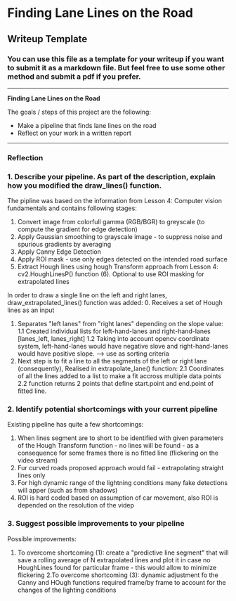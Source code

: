 # **Finding Lane Lines on the Road** 

## Writeup Template

### You can use this file as a template for your writeup if you want to submit it as a markdown file. But feel free to use some other method and submit a pdf if you prefer.

---

**Finding Lane Lines on the Road**

The goals / steps of this project are the following:
* Make a pipeline that finds lane lines on the road
* Reflect on your work in a written report


[//]: # (Image References)

[image1]: ./Output_Images/-0-original.png "Original Image"
[image2]: ./Output_Images/-1-Grayscale.png "Grayscale Image"
[image3]: ./Output_Images/-2-GaussianBlur.png "Smoothened image"
[image4]: ./Output_Images/-3-Canny.png "Canny Edges"
[image5]: ./Output_Images/-4-ROI-Canny.png "Canny Edges in ROI"
[image6]: ./Output_Images/-5-HoughLinesDetection.png "Hough Lines"

---

### Reflection

### 1. Describe your pipeline. As part of the description, explain how you modified the draw_lines() function.

The pipline was based on the information from Lesson 4: Computer vision fundamentals and contains following stages:
1. Convert image from colorfull gamma (RGB/BGR) to greyscale (to compute the gradient for edge detection)
2. Apply Gaussian smoothing to grayscale image - to suppress noise and spurious gradients by averaging
3. Apply Canny Edge Detection
4. Apply ROI mask - use only edges detected on the intended road surface
5. Extract Hough lines using hough Transform approach from Lesson 4: cv2.HoughLinesP() function
(6). Optional to use ROI masking for extrapolated lines

In order to draw a single line on the left and right lanes, draw_extrapolated_lines() function was added:
0. Receives a set of Hough lines as an input
1. Separates "left lanes" from "right lanes" depending on the slope value:
1.1 Created individual lists for left-hand-lanes and right-hand-lanes [lanes_left, lanes_right]
1.2 Taking into account opencv coordinate system, left-hand-lanes would have negative slove and right-hand-lanes would have positive slope. --> use as sorting criteria
2. Next step is to fit a line to all the segments of the left or right lane (consequently), Realised in extrapolate_lane() function:
2.1 Coordinates of all the lines added to a list to make a fit accross multiple data points
2.2 function returns 2 points that define start.point and end.point of fitted line.




### 2. Identify potential shortcomings with your current pipeline

Existing pipeline has quite a few shortcomings:
1. When lines segment are to short to be identified with given parameters of the Hough Transform function - no lines will be found - as a consequence for some frames there is no fitted line (flickering on the video stream)
2. Fur curved roads proposed approach would fail - extrapolating straight lines only
3. For high dynamic range of the lightning conditions many fake detections will apper (such as from shadows)
4. ROI is hard coded based on assumption of car movement, also ROI is depended on the resolution of the videp


### 3. Suggest possible improvements to your pipeline

Possible improvements:
1. To overcome shortcoming (1): create a "predictive line segment" that will save a rolling average of N extrapolated lines and plot it in case no HoughLines found for particular frame - this would allow to minimize flickering 
2.To overcome shortcoming (3): dynamic adjustment fo the Canny and HOugh functions required frame/by frame to account for the changes of the lighting conditions
